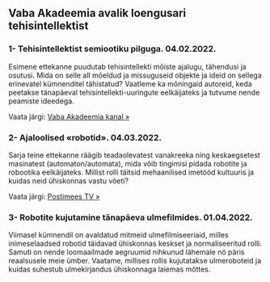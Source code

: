## Vaba Akadeemia avalik loengusari tehisintellektist

### 1- Tehisintellektist semiootiku pilguga. 04.02.2022.
Esimene ettekanne puudutab tehisintellekti mõiste ajalugu, tähendusi ja osutusi. Mida on selle all mõeldud ja missuguseid objekte ja ideid on sellega erinevatel kümnenditel tähistatud? Vaatleme ka mõningaid autoreid, keda peetakse tänapäeval tehisintellekti-uuringute eelkäijateks ja tutvume nende peamiste ideedega.

Vaata järgi: [Vaba Akadeemia kanal »](https://youtu.be/gEoEBE7qHgY)


### 2- Ajaloolised «robotid». 04.03.2022.
Sarja teine ettekanne räägib teadaolevatest vanakreeka ning keskaegsetest masinatest (automaton/automata), mida võib tingimisi pidada robotite ja robootika eelkäijateks. Millist rolli täitsid mehaanilised imetööd kultuuris ja kuidas neid ühiskonnas vastu võeti?

Vaata järgi: [Postimees TV »](https://teadus.postimees.ee/7467658/auli-viidalepp-ajaloolised-robotid)


### 3- Robotite kujutamine tänapäeva ulmefilmides. 01.04.2022.
Viimasel kümnendil on avaldatud mitmeid ulmefilmiseeriaid, milles inimeselaadsed robotid täidavad ühiskonnas keskset ja normaliseeritud rolli. Samuti on nende loomaailmade aegruumid nihkunud lähemale nö päris reaalsusele meie ümber. Vaatame, millises rollis kujutatakse ulmeroboteid ja kuidas suhestub ulmekirjandus ühiskonnaga laiemas mõttes.